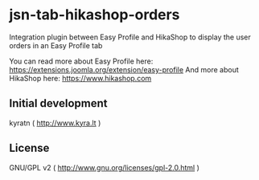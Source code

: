 # jsn-tab-hikashop-orders
Integration plugin between Easy Profile and HikaShop to display the user orders in an Easy Profile tab

You can read more about Easy Profile here: https://extensions.joomla.org/extension/easy-profile
And more about HikaShop here: https://www.hikashop.com

## Initial development 
kyratn ( http://www.kyra.lt )

## License
GNU/GPL v2 ( http://www.gnu.org/licenses/gpl-2.0.html )
